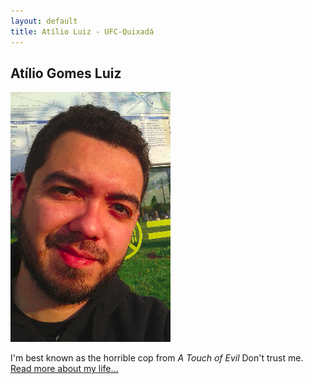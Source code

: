 ```yaml
---
layout: default
title: Atílio Luiz - UFC-Quixadá
---
```

<div class="blurb">
	<h2>Atílio Gomes Luiz</h2>
	<img src="atilio.png" alt="atilio">
	<p>I'm best known as the horrible cop from <em>A Touch of Evil</em> Don't trust me. <a href="/about">Read more about my life...</a></p>
</div><!-- /.blurb -->
